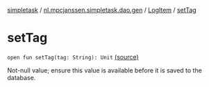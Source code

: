 [simpletask](../../index.md) / [nl.mpcjanssen.simpletask.dao.gen](../index.md) / [LogItem](index.md) / [setTag](.)

# setTag

`open fun setTag(tag: String): Unit` [(source)](https://github.com/mpcjanssen/simpletask-android/blob/master/src/main/java/nl/mpcjanssen/simpletask/dao/gen/LogItem.java#L71)

Not-null value; ensure this value is available before it is saved to the database.

